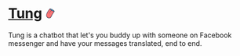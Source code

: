 # [Tung](https://jonnygwi.github.io/tung/) <img src="/img/logo.png" height="20" width="20" >

Tung is a chatbot that let's you buddy up with someone on Facebook messenger and have your messages translated, end to end.
